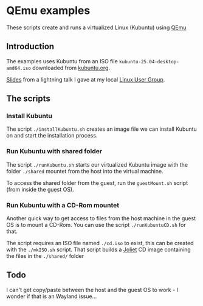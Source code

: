 # QEmu examples

These scripts create and runs a virtualized Linux (Kubuntu) using [QEmu](https://www.qemu.org/)

## Introduction

The examples uses Kubuntu from an ISO file `kubuntu-25.04-desktop-amd64.iso`
downloaded from [kubuntu.org](https://kubuntu.org/getkubuntu/).

[Slides](https://dauer.github.io/qemu-lightning-talk/) from a lightning talk I
gave at my local [Linux User Group](http://flug.dk/).

## The scripts

### Install Kubuntu

The script `./installKubuntu.sh` creates an image file we can install Kubuntu on
and start the installation process.

### Run Kubuntu with shared folder

The script `./runKubuntu.sh` starts our virtualized Kubuntu image with the folder
`./shared` mountet from the host into the virtual machine.

To access the shared folder from the guest, run the `guestMount.sh` script
(from inside the guest OS).

### Run Kubuntu with a CD-Rom mountet

Another quick way to get access to files from the host machine in the guest OS
is to mount a CD-Rom. You can use the script `./runKubuntuCD.sh` for that.

The script requires an ISO file named `./cd.iso` to exist, this can be created
with the `./mkISO.sh` script. That script builds a [Joliet](https://en.wikipedia.org/wiki/ISO_9660#Joliet)
CD image containing the files in the `./shared/` folder

## Todo

I can't get copy/paste between the host and the guest OS to work - I wonder if that is an Wayland issue...
